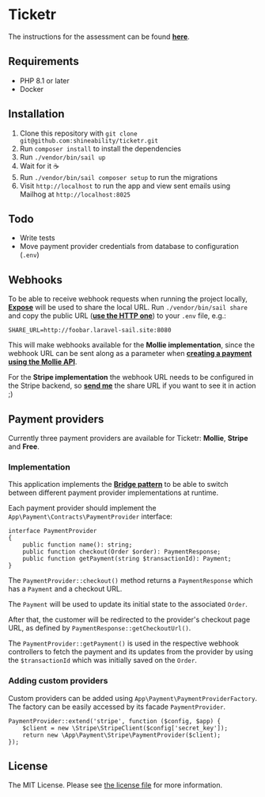 # Ticketr

The instructions for the assessment can be found [**here**](ASSESSMENT.md).

## Requirements

- PHP 8.1 or later
- Docker

## Installation

1. Clone this repository with `git clone git@github.com:shineability/ticketr.git`
2. Run `composer install` to install the dependencies
3. Run `./vendor/bin/sail up` 
4. Wait for it ☕
5. Run `./vendor/bin/sail composer setup` to run the migrations
6. Visit `http://localhost` to run the app and view sent emails using Mailhog at `http://localhost:8025`

## Todo

- Write tests
- Move payment provider credentials from database to configuration (`.env`)


## Webhooks

To be able to receive webhook requests when running the project locally, [**Expose**](https://expose.dev/docs/introduction) will be used to share the local URL. Run `./vendor/bin/sail share` and copy the public URL ([**use the HTTP one**](https://github.com/laravel/sail/issues/216)) to your `.env` file, e.g.: 

```
SHARE_URL=http://foobar.laravel-sail.site:8080
```
This will make webhooks available for the **Mollie implementation**, since the webhook URL can be sent along as a parameter when [**creating a payment using the Mollie API**](https://docs.mollie.com/reference/v2/payments-api/create-payment).  

For the **Stripe implementation** the webhook URL needs to be configured in the Stripe backend, so [**send me**](https://github.com/shineability) the share URL if you want to see it in action ;)

## Payment providers

Currently three payment providers are available for Ticketr: **Mollie**, **Stripe** and
**Free**.

### Implementation

This application implements the [**Bridge pattern**](https://refactoring.guru/design-patterns/bridge) to be able to switch between different payment provider implementations at runtime.

Each payment provider should implement the `App\Payment\Contracts\PaymentProvider` interface:

```
interface PaymentProvider
{
    public function name(): string;
    public function checkout(Order $order): PaymentResponse;
    public function getPayment(string $transactionId): Payment;
}
```
The `PaymentProvider::checkout()` method returns a `PaymentResponse` which has a `Payment` and a checkout URL. 

The `Payment` will be used to update its initial state to the associated `Order`. 

After that, the customer will be redirected to the provider's checkout page URL, as defined by `PaymentResponse::getCheckoutUrl()`.

The `PaymentProvider::getPayment()` is used in the respective webhook controllers to fetch the payment and its updates from the provider by using the  `$transactionId` which was initially saved on the `Order`. 


### Adding custom providers

Custom providers can be added using `App\Payment\PaymentProviderFactory`. The factory can be easily accessed by its facade `PaymentProvider`.

```
PaymentProvider::extend('stripe', function ($config, $app) {
	$client = new \Stripe\StripeClient($config['secret_key']);
	return new \App\Payment\Stripe\PaymentProvider($client);
});
```

## License

The MIT License. Please see [the license file](LICENSE.md) for more information.
